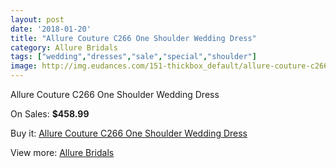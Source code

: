 ```yaml
---
layout: post
date: '2018-01-20'
title: "Allure Couture C266 One Shoulder Wedding Dress"
category: Allure Bridals
tags: ["wedding","dresses","sale","special","shoulder"]
image: http://img.eudances.com/151-thickbox_default/allure-couture-c266-one-shoulder-wedding-dress.jpg
---
```

Allure Couture C266 One Shoulder Wedding Dress

On Sales: **$458.99**
<a href="https://www.eudances.com/en/allure-bridals/48-allure-couture-c266-one-shoulder-wedding-dress.html"><amp-img layout="responsive" width="600" height="600" src="//img.eudances.com/151-thickbox_default/allure-couture-c266-one-shoulder-wedding-dress.jpg" alt="Allure Couture C266 One Shoulder Wedding Dress 0" /></a>
<a href="https://www.eudances.com/en/allure-bridals/48-allure-couture-c266-one-shoulder-wedding-dress.html"><amp-img layout="responsive" width="600" height="600" src="//img.eudances.com/153-thickbox_default/allure-couture-c266-one-shoulder-wedding-dress.jpg" alt="Allure Couture C266 One Shoulder Wedding Dress 1" /></a>
<a href="https://www.eudances.com/en/allure-bridals/48-allure-couture-c266-one-shoulder-wedding-dress.html"><amp-img layout="responsive" width="600" height="600" src="//img.eudances.com/152-thickbox_default/allure-couture-c266-one-shoulder-wedding-dress.jpg" alt="Allure Couture C266 One Shoulder Wedding Dress 2" /></a>

Buy it: [Allure Couture C266 One Shoulder Wedding Dress](https://www.eudances.com/en/allure-bridals/48-allure-couture-c266-one-shoulder-wedding-dress.html "Allure Couture C266 One Shoulder Wedding Dress")

View more: [Allure Bridals](https://www.eudances.com/en/2-allure-bridals "Allure Bridals")